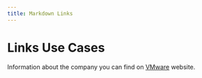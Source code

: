 ```yaml
---
title: Markdown Links
---
```


# Links Use Cases

Information about the company you can find on [VMware](https://www.vmware.com) website.